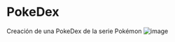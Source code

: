# PokeDex
Creación de una PokeDex de la serie Pokémon 
![image](https://user-images.githubusercontent.com/70872192/171468048-1bc02725-dc2b-47d7-90f7-11de54b514dc.png)
